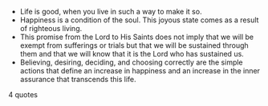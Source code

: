  - Life is good, when you live in such a way to make it so.
 - Happiness is a condition of the soul. This joyous state comes as a result of righteous living.
 - This promise from the Lord to His Saints does not imply that we will be exempt from sufferings or trials but that we will be sustained through them and that we will know that it is the Lord who has sustained us.
 - Believing, desiring, deciding, and choosing correctly are the simple actions that define an increase in happiness and an increase in the inner assurance that transcends this life.

4 quotes
